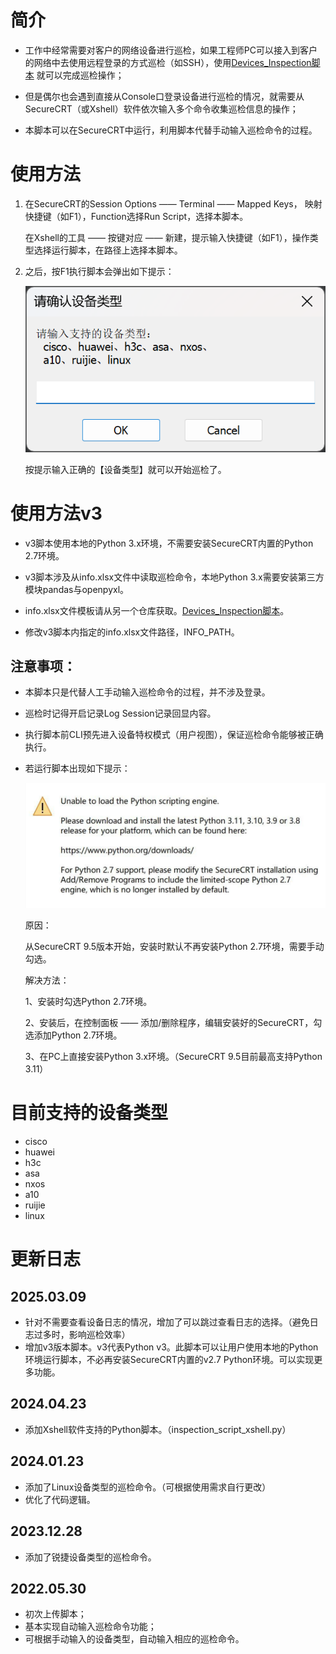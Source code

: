 ﻿# 简介

- 工作中经常需要对客户的网络设备进行巡检，如果工程师PC可以接入到客户的网络中去使用远程登录的方式巡检（如SSH），使用[Devices_Inspection脚本](https://github.com/icefire-ken/Devices_Inspection)
就可以完成巡检操作；

- 但是偶尔也会遇到直接从Console口登录设备进行巡检的情况，就需要从SecureCRT（或Xshell）软件依次输入多个命令收集巡检信息的操作；

- 本脚本可以在SecureCRT中运行，利用脚本代替手动输入巡检命令的过程。

# 使用方法

1. 在SecureCRT的Session Options —— Terminal —— Mapped Keys， 映射快捷键（如F1），Function选择Run Script，选择本脚本。

   在Xshell的工具 —— 按键对应 —— 新建，提示输入快捷键（如F1），操作类型选择运行脚本，在路径上选择本脚本。

2. 之后，按F1执行脚本会弹出如下提示：

   ![device_types.png](https://github.com/icefire-ken/securecrt_script/blob/master/images/device_types.png)

   按提示输入正确的【设备类型】就可以开始巡检了。

# 使用方法v3

- v3脚本使用本地的Python 3.x环境，不需要安装SecureCRT内置的Python 2.7环境。

- v3脚本涉及从info.xlsx文件中读取巡检命令，本地Python 3.x需要安装第三方模块pandas与openpyxl。

- info.xlsx文件模板请从另一个仓库获取。[Devices_Inspection脚本](https://github.com/icefire-ken/Devices_Inspection)。

- 修改v3脚本内指定的info.xlsx文件路径，INFO_PATH。

## 注意事项：

- 本脚本只是代替人工手动输入巡检命令的过程，并不涉及登录。

- 巡检时记得开启记录Log Session记录回显内容。

- 执行脚本前CLI预先进入设备特权模式（用户视图），保证巡检命令能够被正确执行。

- 若运行脚本出现如下提示：

  ![crt95.png](https://github.com/icefire-ken/securecrt_script/blob/master/images/crt95.png)

  原因：

  从SecureCRT 9.5版本开始，安装时默认不再安装Python 2.7环境，需要手动勾选。

  解决方法：

  1、安装时勾选Python 2.7环境。

  2、安装后，在控制面板 —— 添加/删除程序，编辑安装好的SecureCRT，勾选添加Python 2.7环境。

  3、在PC上直接安装Python 3.x环境。（SecureCRT 9.5目前最高支持Python 3.11）

# 目前支持的设备类型

- cisco
- huawei
- h3c
- asa
- nxos
- a10
- ruijie
- linux

# 更新日志

## 2025.03.09

- 针对不需要查看设备日志的情况，增加了可以跳过查看日志的选择。（避免日志过多时，影响巡检效率）
- 增加v3版本脚本。v3代表Python v3。此脚本可以让用户使用本地的Python环境运行脚本，不必再安装SecureCRT内置的v2.7 Python环境。可以实现更多功能。

## 2024.04.23

- 添加Xshell软件支持的Python脚本。（inspection_script_xshell.py）

## 2024.01.23

- 添加了Linux设备类型的巡检命令。（可根据使用需求自行更改）
- 优化了代码逻辑。

## 2023.12.28

- 添加了锐捷设备类型的巡检命令。

## 2022.05.30

- 初次上传脚本；
- 基本实现自动输入巡检命令功能；
- 可根据手动输入的设备类型，自动输入相应的巡检命令。
